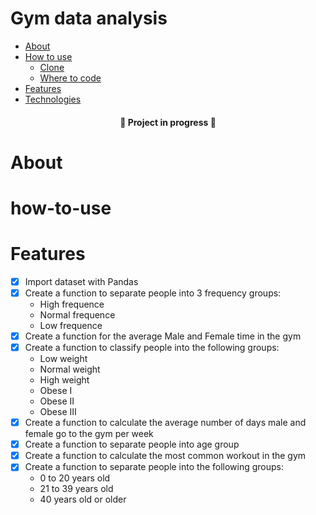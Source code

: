 # Gym data analysis

* [About](#About)
* [How to use](#how-to-use)
    * [Clone](#Clone)
    * [Where to code](#where-to-code)
* [Features](#Features)
* [Technologies](#technologies)

<h4 align='center'>
    🚧 Project in progress 🚧
</h4>

# About

# how-to-use


# Features

- [X] Import dataset with Pandas
- [X] Create a function to separate people into 3 frequency groups:
    * High frequence
    * Normal frequence
    * Low frequence
- [X] Create a function for the average Male and Female time in the gym
- [X] Create a function to classify people into the following groups:
    * Low weight
    * Normal weight
    * High weight
    * Obese I
    * Obese II
    * Obese III
- [X] Create a function to calculate the average number of days male and female go to the gym per week
- [X] Create a function to separate people into age group
- [X] Create a function to calculate the most common workout in the gym
- [X] Create a function to separate people into the following groups:
    * 0 to 20 years old
    * 21 to 39 years old
    * 40 years old or older